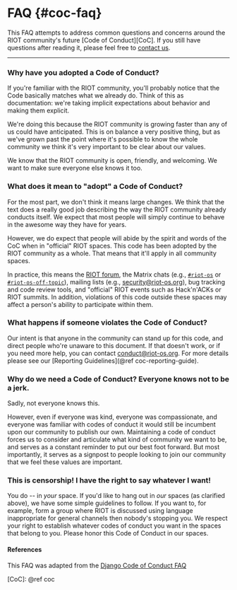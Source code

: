 # FAQ  {#coc-faq}

This FAQ attempts to address common questions and concerns around the RIOT
community's future [Code of Conduct][CoC]. If you still have questions after
reading it, please feel free to [contact us][CoC-question-mail].

--------------------------------------------------------------------------------

### Why have you adopted a Code of Conduct?

If you're familiar with the RIOT
community, you'll probably notice that the Code basically matches what we
already do. Think of this as documentation: we're taking implicit expectations
about behavior and making them explicit.

We're doing this because the RIOT community is growing faster than any of us
could have anticipated. This is on balance a very positive thing, but as we've
grown past the point where it's possible to know the whole community we think
it's very important to be clear about our values.

We know that the RIOT community is open, friendly, and welcoming. We want to
make sure everyone else knows it too.

### What does it mean to "adopt" a Code of Conduct?

For the most part, we don't think it means large changes. We think that the text
does a really good job describing the way the RIOT community already conducts
itself. We expect that most people will simply continue to behave in the awesome
way they have for years.

However, we do expect that people will abide by the spirit and words of the CoC
when in "official" RIOT spaces. This code has been adopted by the RIOT community
as a whole. That means that it'll apply in all community spaces.

In practice, this means the [RIOT forum](https://forum.riot-os.org), the Matrix chats (e.g., [`#riot-os`](https://matrix.to/#/#riot-os:matrix.org) or [`#riot-os-off-topic`](https://matrix.to/#/#riot-os-off-topic:matrix.org)), mailing lists (e.g., security@riot-os.org), bug tracking and code review tools, and
"official" RIOT events such as Hack'n'ACKs or RIOT summits. In addition,
violations of this code outside these spaces may affect a person's ability to
participate within them.

### What happens if someone violates the Code of Conduct?

Our intent is that anyone in the community can stand up for this code, and
direct people who're unaware to this document. If that doesn't work, or if you
need more help, you can contact <conduct@riot-os.org>. For more details please see
our [Reporting Guidelines](@ref coc-reporting-guide).

### Why do we need a Code of Conduct? Everyone knows not to be a jerk.

Sadly, not everyone knows this.

However, even if everyone was kind, everyone was compassionate, and everyone was
familiar with codes of conduct it would still be incumbent upon our community to
publish our own. Maintaining a code of conduct forces us to consider and
articulate what kind of community we want to be, and serves as a constant
reminder to put our best foot forward. But most importantly, it serves as a
signpost to people looking to join our community that we feel these values are
important.

### This is censorship! I have the right to say whatever I want!

You do -- in *your* space. If you'd like to hang out in *our* spaces (as
clarified above), we have some simple guidelines to follow. If you want to, for
example, form a group where RIOT is discussed using language inappropriate for
general channels then nobody's stopping you. We respect your right to establish
whatever codes of conduct you want in the spaces that belong to you. Please
honor this Code of Conduct in our spaces.

#### References
This FAQ was adapted from the [Django Code of Conduct FAQ](https://www.djangoproject.com/conduct/faq/)

[CoC-question-mail]: mailto:riot@riot-os.org
[CoC]: @ref coc
